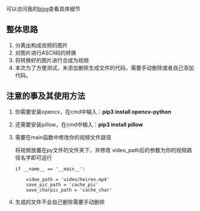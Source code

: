 可以访问我的[blog](https://hongcyu.cn/posts/43462.html)查看具体细节

## 整体思路

1. 分离出构成视频的图片
2. 对图片进行ASCII码的转换
3. 将转换好的图片进行合成为视频
4. 本次为了方便测试，未添加删除生成文件的代码，需要手动删除或者自己添加代码。

## 注意的事及其使用方法

1. 你需要安装opencv，在cmd中输入：**pip3 install opencv-python**

2. 还需要安装pillow，在cmd中输入：**pip3 install pillow**

3. 需要在main函数中修改你的视频文件路径

   将视频放置在py文件的文件夹下，并修改 video_path后的参数为你的视频路径名字即可运行

   ```
   if __name__ == '__main__':
       
       video_path = 'video/heiren.mp4'
       save_pic_path = 'cache_pic'
       save_charpic_path = 'cache_char'
   ```

   

4. 生成的文件不会自己删除需要手动删除
